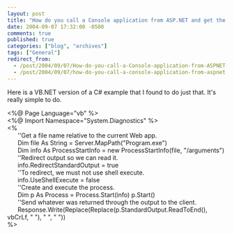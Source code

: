 ```yaml
---
layout: post
title: "How do you call a Console application from ASP.NET and get the results??"
date: 2004-09-07 17:32:00 -0500
comments: true
published: true
categories: ["blog", "archives"]
tags: ["General"]
redirect_from: 
  - /post/2004/09/07/How-do-you-call-a-Console-application-from-ASPNET-and-get-the-results
  - /post/2004/09/07/how-do-you-call-a-console-application-from-aspnet-and-get-the-results
---
```

<!-- more -->
<P>Here is a VB.NET version of a C# example that I found to do just that. It's really simple to do.</P>
<P>&lt;%@ Page Language="vb" %&gt;<BR>&lt;%@ Import Namespace="System.Diagnostics" %&gt;<BR>&lt;% <BR>&nbsp;&nbsp;&nbsp;&nbsp;&nbsp; ''Get a file name relative to the current Web app. <BR>&nbsp;&nbsp;&nbsp;&nbsp;&nbsp; Dim file As String = Server.MapPath("Program.exe") <BR>&nbsp;&nbsp;&nbsp;&nbsp;&nbsp; Dim info As ProcessStartInfo = new ProcessStartInfo(file, "/arguments") <BR>&nbsp;&nbsp;&nbsp;&nbsp;&nbsp; ''Redirect output so we can read it.<BR>&nbsp;&nbsp;&nbsp;&nbsp;&nbsp; info.RedirectStandardOutput = true <BR>&nbsp;&nbsp;&nbsp;&nbsp;&nbsp; ''To redirect, we must not use shell execute.<BR>&nbsp;&nbsp;&nbsp;&nbsp;&nbsp; info.UseShellExecute = false <BR>&nbsp;&nbsp;&nbsp;&nbsp;&nbsp; ''Create and execute the process.<BR>&nbsp;&nbsp;&nbsp;&nbsp;&nbsp; Dim p As Process = Process.Start(info) p.Start() <BR>&nbsp;&nbsp;&nbsp;&nbsp;&nbsp; ''Send whatever was returned through the output to the client. <BR>&nbsp;&nbsp;&nbsp;&nbsp;&nbsp; Response.Write(Replace(Replace(p.StandardOutput.ReadToEnd(), vbCrLf, " "), " ", "&nbsp;"))<BR>%&gt;</P>
